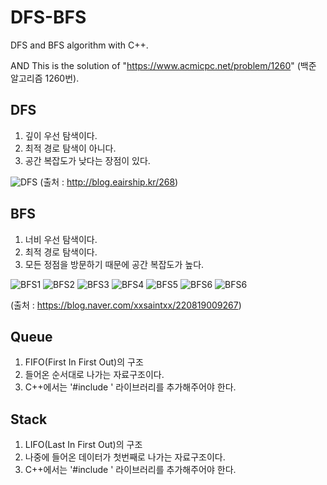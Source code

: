  DFS-BFS
 ========
DFS and BFS algorithm with C++.

AND This is the solution of "https://www.acmicpc.net/problem/1260" (백준 알고리즘 1260번).


## DFS
1. 깊이 우선 탐색이다.
2. 최적 경로 탐색이 아니다.
3. 공간 복잡도가 낮다는 장점이 있다.

![DFS](https://t1.daumcdn.net/cfile/tistory/2123283A51FF79DB46)
(출처 : http://blog.eairship.kr/268)

## BFS
1. 너비 우선 탐색이다.
2. 최적 경로 탐색이다.
3. 모든 정점을 방문하기 때문에 공간 복잡도가 높다.

![BFS1](https://postfiles.pstatic.net/20160923_200/xxsaintxx_14746092859483TNl1_PNG/2.png?type=w3)
![BFS2](https://postfiles.pstatic.net/20160923_175/xxsaintxx_1474609305933fU8en_PNG/3.png?type=w3)
![BFS3](https://postfiles.pstatic.net/20160923_210/xxsaintxx_1474609432998J3bcw_PNG/4.png?type=w3)
![BFS4](https://postfiles.pstatic.net/20160923_146/xxsaintxx_1474609367831o2SYO_PNG/5.png?type=w3)
![BFS5](https://postfiles.pstatic.net/20160923_56/xxsaintxx_1474609515088eojEM_PNG/6.png?type=w3)
![BFS6](https://postfiles.pstatic.net/20160923_94/xxsaintxx_1474609515308Lx5i2_PNG/7.png?type=w3)
![BFS6](https://postfiles.pstatic.net/20160923_92/xxsaintxx_14746095154838ueHs_PNG/8.png?type=w3)

(출처 : https://blog.naver.com/xxsaintxx/220819009267)


## Queue
1. FIFO(First In First Out)의 구조
2. 들어온 순서대로 나가는 자료구조이다.
3. C++에서는 '#include <queue>' 라이브러리를 추가해주어야 한다.


## Stack
1. LIFO(Last In First Out)의 구조
2. 나중에 들어온 데이터가 첫번째로 나가는 자료구조이다.
3. C++에서는 '#include <stack>' 라이브러리를 추가해주어야 한다.
